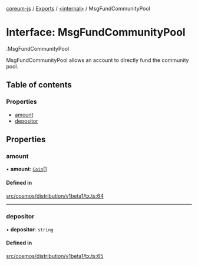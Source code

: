 [coreum-js](../README.md) / [Exports](../modules.md) / [<internal\>](../modules/internal_.md) / MsgFundCommunityPool

# Interface: MsgFundCommunityPool

[<internal>](../modules/internal_.md).MsgFundCommunityPool

MsgFundCommunityPool allows an account to directly
fund the community pool.

## Table of contents

### Properties

- [amount](internal_.MsgFundCommunityPool.md#amount)
- [depositor](internal_.MsgFundCommunityPool.md#depositor)

## Properties

### amount

• **amount**: [`Coin`](../modules/internal_.md#coin)[]

#### Defined in

[src/cosmos/distribution/v1beta1/tx.ts:64](https://github.com/CooperFoundation/coreum-js/blob/d106c53/src/cosmos/distribution/v1beta1/tx.ts#L64)

___

### depositor

• **depositor**: `string`

#### Defined in

[src/cosmos/distribution/v1beta1/tx.ts:65](https://github.com/CooperFoundation/coreum-js/blob/d106c53/src/cosmos/distribution/v1beta1/tx.ts#L65)
